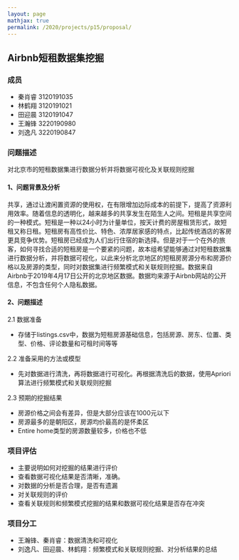 ```yaml
---
layout: page
mathjax: true
permalink: /2020/projects/p15/proposal/
---
```


## Airbnb短租数据集挖掘

### 成员

* 秦肖睿 3120191035
* 林鹤翔 3120191021
* 田迎晨 3120191047
* 王瀚锋 3220190980
* 刘逸凡 3220190847

### 问题描述

对北京市的短租数据集进行数据分析并将数据可视化及关联规则挖掘

#### 1、问题背景及分析

共享，通过让渡闲置资源的使用权，在有限增加边际成本的前提下，提高了资源利用效率。随着信息的透明化，越来越多的共享发生在陌生人之间。短租是共享空间的一种模式。短租是一种以24小时为计量单位，按天计费的房屋租赁形式，故短租又称日租。短租房有高性价比、特色、浓厚居家感的特点，比起传统酒店的客房更具竞争优势。短租房已经成为人们出行住宿的新选择。但是对于一个在外的旅客，如何寻找合适的短租房是一个要紧的问题，故本组希望能够通过对短租数据集进行数据分析，并将数据可视化，以此来分析北京地区的短租房房源分布和房源价格以及房源的类型，同时对数据集进行频繁模式和关联规则挖掘。数据来自Airbnb于2019年4月17日公开的北京地区数据。数据均来源于Airbnb网站的公开信息，不包含任何个人隐私数据。

#### 2、问题描述

2.1 数据准备

* 存储于listings.csv中，数据为短租房源基础信息，包括房源、房东、位置、类型、价格、评论数量和可租时间等等

2.2 准备采用的方法或模型

* 先对数据进行清洗，再将数据进行可视化。再根据清洗后的数据，使用Apriori算法进行频繁模式和关联规则挖掘

2.3 预期的挖掘结果

* 房源价格之间会有差异，但是大部分应该在1000元以下
* 房源最多的是朝阳区，房源均价最高的是怀柔区
* Entire home类型的房源数量较多，价格也不低

### 项目评估

* 主要说明如何对挖掘的结果进行评价
* 查看数据可视化结果是否清晰，准确。
* 对数据的分析是否合理，是否有遗漏
* 对关联规则的评价
* 查看关联规则和频繁模式挖掘的结果和数据可视化结果是否存在冲突

### 项目分工

* 王瀚锋、秦肖睿：数据清洗和可视化
* 刘逸凡、田迎晨、林鹤翔：频繁模式和关联规则挖掘、对分析结果的总结
